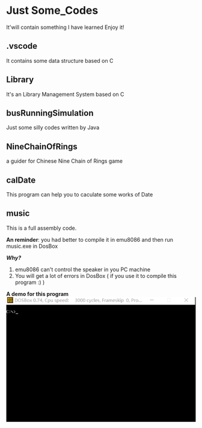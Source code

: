 # Just Some_Codes
It'will contain something I have learned 
Enjoy it!
## .vscode
It contains some data structure based on C
## Library
It's an Library Management System based on C
## busRunningSimulation
Just some silly codes written by Java
## NineChainOfRings
a guider for Chinese Nine Chain of Rings game
## calDate
This program can help you to caculate some works of Date
## music
This is a full assembly code. 

**An reminder**: you had better to compile it in emu8086 and then run music.exe in DosBox 

***Why?*** 

1. emu8086 can't control the speaker in you PC machine
2. You will get a lot of errors in DosBox ( if you use it to compile this program :) ) 

**A demo for this program**
![img](https://github.com/MrGGLS/Some_Codes/blob/master/music_demo.gif)
